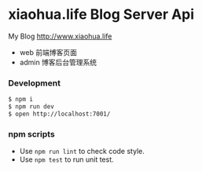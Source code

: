 # xiaohua.life Blog Server Api

My Blog http://www.xiaohua.life

- web 前端博客页面
- admin 博客后台管理系统

### Development

```bash
$ npm i
$ npm run dev
$ open http://localhost:7001/
```

### npm scripts

- Use `npm run lint` to check code style.
- Use `npm test` to run unit test.
